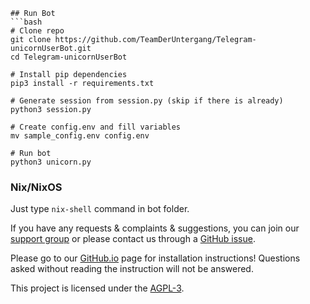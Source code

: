 
```
## Run Bot
```bash
# Clone repo
git clone https://github.com/TeamDerUntergang/Telegram-unicornUserBot.git
cd Telegram-unicornUserBot

# Install pip dependencies
pip3 install -r requirements.txt

# Generate session from session.py (skip if there is already)
python3 session.py

# Create config.env and fill variables
mv sample_config.env config.env

# Run bot
python3 unicorn.py
```
### Nix/NixOS
Just type `nix-shell` command in bot folder.

If you have any requests & complaints & suggestions, you can join our [support group](https://t.me/unicornUserBotSupport) or please contact us through a [GitHub issue](https://github.com/TeamDerUntergang/Telegram-unicornUserBot/issues).

Please go to our [GitHub.io](https://teamderuntergang.github.io/installation.html) page for installation instructions! Questions asked without reading the instruction will not be answered.

This project is licensed under the [AGPL-3](https://www.gnu.org/licenses/agpl-3.0.html).
